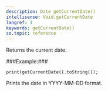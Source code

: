 ```yaml
---
description: Date getCurrentDate()
intellisense: Void.getCurrentDate
langref: 1
keywords: getCurrentDate()
so.topic: reference
---
```



Returns the current date.





###Example:###
    
    print(getCurrentDate().toString());
    

Prints the date in YYYY-MM-DD format.


